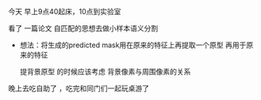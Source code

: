 今天 早上9点40起床，10点到实验室 

看了 一篇论文 自匹配的思想去做小样本语义分割  

* 想法：将生成的predicted mask用在原来的特征上再提取一个原型 再用于原来的特征

  提背景原型 的时候应该考虑 背景像素与周围像素的关系

晚上去吃自助了 ，吃完和同门们一起玩桌游了
